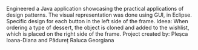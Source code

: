 Engineered a Java application showcasing the practical applications of design patterns. The visual representation was done using GUI, in Eclipse.
Specific design for each button in the left side of the frame.
Ideea: When ordering a type of dessert, the object is cloned and added to the wishlist, which is placed on the right side of the frame.
Project created by: Pleșca Ioana-Diana and Pădureț Raluca Georgiana
